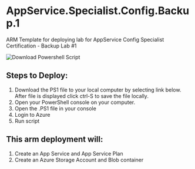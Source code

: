 # AppService.Specialist.Config.Backup.1
ARM Template for deploying lab for AppService Config Specialist Certification - Backup Lab #1

![Download Powershell Script](https://raw.githubusercontent.com/amymcel/AppService.Config.Specialist.Backup.1/main/DeployBackup1.ps1)

## Steps to Deploy:
1. Download the PS1 file to your local computer by selecting link below. After file is displayed click ctrl-S to save the file locally.
4. Open your PowerShell console on your computer.
6. Open the .PS1 file in your console
7. Login to Azure
8. Run script

## This arm deployment will:
1. Create an App Service and App Service Plan
2. Create an Azure Storage Account and Blob container
